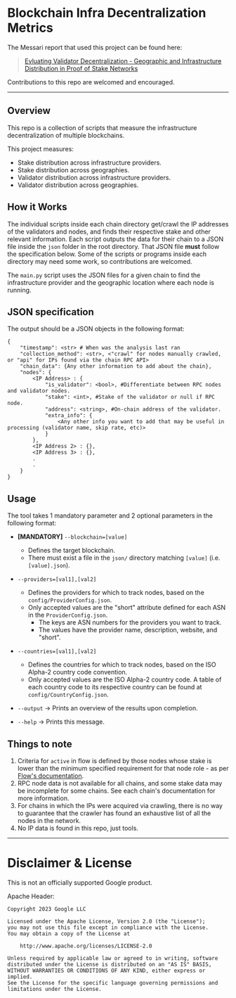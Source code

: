 # Blockchain Infra Decentralization Metrics
The Messari report that used this project can be found here:
> [Evluating Validator Decentralization - Geographic and Infrastructure Distribution in Proof of Stake Networks](https://messari.io/report/evaluating-validator-decentralization-geographic-and-infrastructure-distribution-in-proof-of-stake-networks)

Contributions to this repo are welcomed and encouraged.

---
## Overview

This repo is a collection of scripts that measure the infrastructure decentralization of multiple blockchains.

This project measures:
- Stake distribution across infrastructure providers.
- Stake distribution across geographies.
- Validator distribution across infrastructure providers.
- Validator distribution across geographies.

## How it Works
The individual scripts inside each chain directory get/crawl the IP addresses of the validators and nodes, and finds their respective stake and other relevant information. Each script outputs the data for their chain to a JSON file inside the `json` folder in the root directory. That JSON file **must** follow the specification below. Some of the scripts or programs inside each directory may need some work, so contributions are welcomed.

The `main.py` script uses the JSON files for a given chain to find the infrastructure provider and the geographic location where each node is running.

## JSON specification
The output should be a JSON objects in the following format:
```
{
    "timestamp": <str> # When was the analysis last ran
    "collection_method": <str>, <"crawl" for nodes manually crawled, or "api" for IPs found via the chain RPC API>
    "chain_data": {Any other information to add about the chain},
    "nodes": {
        <IP Address> : {
            "is_validator": <bool>, #Differentiate between RPC nodes and validator nodes.
            "stake": <int>, #Stake of the validator or null if RPC node.
            "address": <string>, #On-chain address of the validator.
            "extra_info": {
                <Any other info you want to add that may be useful in processing (validator name, skip rate, etc)>
            }
        },
        <IP Address 2> : {},
        <IP Address 3> : {},
        .
        .
    }
}
```

## Usage
The tool takes 1 mandatory parameter and 2 optional parameters in the following format:

- **[MANDATORY]** `--blockchain=[value]`
    - Defines the target blockchain.
    - There must exist a file in the `json/` directory matching `[value]` (i.e. `[value].json`).

- `--providers=[val1],[val2]`
    - Defines the providers for which to track nodes, based on the `config/ProviderConfig.json`.
    - Only accepted values are the "short" attribute defined for each ASN in the `ProviderConfig.json`.
        - The keys are ASN numbers for the providers you want to track.
        - The values have the provider name, description, website, and "short".

- `--countries=[val1],[val2]`
    - Defines the countries for which to track nodes, based on the ISO Alpha-2 country code convention.
    - Only accepted values are the ISO Alpha-2 country code. A table of each country code to its respective country can be found at `config/CountryConfig.json`.

- `--output` -> Prints an overview of the results upon completion.

- `--help` -> Prints this message.

## Things to note
1. Criteria for `active` in flow is defined by those nodes whose stake is lower than the minimum specified requirement for that node role - as per [Flow's documentation](https://developers.flow.com/nodes/node-operation/node-roles).
2. RPC node data is not available for all chains, and some stake data may be incomplete for some chains. See each chain's documentation for more information.
3. For chains in which the IPs were acquired via crawling, there is no way to guarantee that the crawler has found an exhaustive list of all the nodes in the network.
4. No IP data is found in this repo, just tools.

---
# Disclaimer & License
This is not an officially supported Google product.

Apache Header:
```
Copyright 2023 Google LLC

Licensed under the Apache License, Version 2.0 (the "License");
you may not use this file except in compliance with the License.
You may obtain a copy of the License at

    http://www.apache.org/licenses/LICENSE-2.0

Unless required by applicable law or agreed to in writing, software
distributed under the License is distributed on an "AS IS" BASIS,
WITHOUT WARRANTIES OR CONDITIONS OF ANY KIND, either express or implied.
See the License for the specific language governing permissions and
limitations under the License.
```